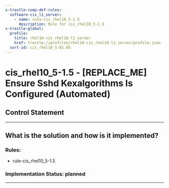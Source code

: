 ```yaml
---
x-trestle-comp-def-rules:
  software-cis_l1_server:
    - name: rule-cis_rhel10_5-1.5
      description: Rule for cis_rhel10_5-1.5
x-trestle-global:
  profile:
    title: rhel10-cis_rhel10-l1_server
    href: trestle://profiles/rhel10-cis_rhel10-l1_server/profile.json
  sort-id: cis_rhel10_5-01.05
---
```


# cis_rhel10_5-1.5 - \[REPLACE_ME\] Ensure Sshd Kexalgorithms Is Configured (Automated)

## Control Statement

______________________________________________________________________

## What is the solution and how is it implemented?

<!-- For implementation status enter one of: implemented, partial, planned, alternative, not-applicable -->

<!-- Note that the list of rules under ### Rules: is read-only and changes will not be captured after assembly to JSON -->

<!-- Add control implementation description here for control: cis_rhel10_5-1.5 -->

### Rules:

  - rule-cis_rhel10_5-1.5

### Implementation Status: planned

______________________________________________________________________
